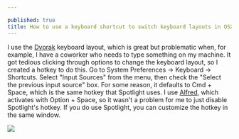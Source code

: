 ```yaml
---

published: true
title: How to use a keyboard shortcut to switch keyboard layouts in OSX
---
```

I use the [Dvorak](http://en.wikipedia.org/wiki/Dvorak_Simplified_Keyboard) keyboard layout, which is great but problematic when, for example, I have a coworker who needs to type something on my machine. It got tedious clicking through options to change the keyboard layout, so I created a hotkey to do this. Go to System Preferences -> Keyboard -> Shortcuts. Select "Input Sources" from the menu, then check the "Select the previous input source" box. For some reason, it defaults to Cmd + Space, which is the same hotkey that Spotlight uses. I use [Alfred](http://www.alfredapp.com/), which activates with Option + Space, so it wasn't a problem for me to just disable Spotlight's hotkey. If you do use Spotlight, you can customize the hotkey in the same window.

![]({{site.cdn_path}}/2014/10/31/1.png)

